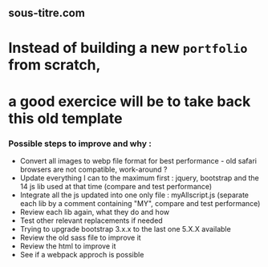 ## sous-titre.com
# Instead of building a new `portfolio` from scratch,
# a good exercice will be to take back this old template
### Possible steps to improve and why :
- Convert all images to webp file format for best performance - old safari browsers are not compatible, work-around ?
- Update everything I can to the maximum first : jquery, bootstrap and the 14 js lib used at that time (compare and test performance)
- Integrate all the js updated into one only file : myAllscript.js (separate each lib by a comment containing "MY", compare and test performance)
- Review each lib again, what they do and how
- Test other relevant replacements if needed
- Trying to upgrade bootstrap 3.x.x to the last one 5.X.X available
- Review the old sass file to improve it
- Review the html to improve it
- See if a webpack approch is possible
